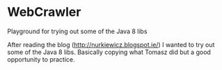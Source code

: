 WebCrawler
==========

Playground for trying out some of the Java 8 libs

After reading the blog (http://nurkiewicz.blogspot.ie/) I wanted to try out some of the Java 8 libs. 
Basically copying what Tomasz did but a good opportunity to practice.
